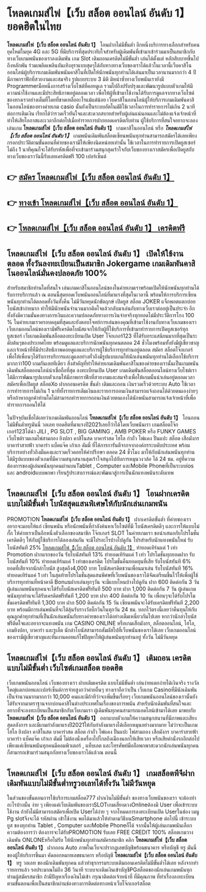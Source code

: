 # โหลดเกมส์ไพ่【เว็บ สล็อต ออนไลน์ อันดับ 1】  ยอดฮิตในไทย

**โหลดเกมส์ไพ่【เว็บ สล็อต ออนไลน์ อันดับ 1】** โอนฝากไม่มีขั้นต่ำ  อีกหนึ่งบริการทางเลือกสำหรับคนยุคใหม่ในยุค 4G และ 5G ที่มีบริการที่สุดประทับใจสำหรับผู้เดิมพันที่เข้ามาเข้าร่วมมาเป็นสมาชิกกับทางเว็บเกมพนันของเราลงเดิมพัน เกม Slot  เติมถอนเครดิตไม่มีขั้นต่ำ เล่นได้ตั้งแต่ หลักสิบบาทขึ้นไปถึงหลักพัน ร่วมเพลิดเพลินบันเทิงอุราแบบสุดๆได้กับทางทางเว็บของเราได้แล้วในเวลานี้เว็บคาสิโนออนไลน์ผู้บริการเกมเดิมพันพนันคาสิโนที่เปิดให้นักพนันทุกท่านได้เล่นมาเป็นเวลานานมากกว่า 4 ปี มีภาพกราฟิกที่สวยงามและสมจริง รูปแบบระบบ 3 มิติ
มิหนำซ้ำทางเว็บพนันเรายังมี Programmerมือหนึ่งการสร้างเว็บไซต์ที่คอยดูเล  รวมไปถึงปรับปรุงและพัฒนารูปแบบตัวเกมให้มีความน่าใช้งานและมีประสิทธิภาพอยู่ตลอดเวลา เพื่อให้ผู้ที่เข้ามาใช้งานได้รับการดูแลจากทางเว็บไซต์ของทางเราอย่างเต็มที่โดยที่ขาดเหลืออะไรแม้แต่น้อย เว็บคาสิโนออนไลน์ผู้ให้บริการเกมเดิมพันคาสิโนออนไลน์ของทางค่ายเกม casio นั้นยังเป็นระบบอัตโนมัติใช้เวลาในการทำรายการไม่เกิน 2 นาที ต่อการเติมเงิน เรียกได้ว่ารวดเร็วทันใจและสะดวกสบายสำหรับผู้เล่นแน่นอนและไม่ต้องแจ้งเจ้าหน้าที่ทำให้เสียโอกาสและเวลาอีกต่อไปเมื่อทำรายการฝากยอดเครดิตกับท่าน
ผู้ใช้บริการที่สนใจอยากจะลองเล่นเกม **โหลดเกมส์ไพ่【เว็บ สล็อต ออนไลน์ อันดับ 1】** เกมคาสิโนออนไลน์ หรือ ***โหลดเกมส์ไพ่【เว็บ สล็อต ออนไลน์ อันดับ 1】*** เกมพนันเดิมพันสล็อตเซียนพนันทุกท่านสามารถสมัครได้เลยเพียงกรอกประวัติตามขั้นตอนที่ค่ายของเรามีให้เพียงนิดหน่อยเท่านั้น ใช้เวลาในการทำรายการเปิดยูสเซอร์ไม่ถึง 1 นาทีคุณก็จะได้รับรหัสเพื่อที่จะเข้ามาร่วมสนุกสุดเร้าใจกับเว็บของทางเราสมัครเพื่อเปิดยูสกับทางเว็บของเราวันนี้รับเลยเครดิตฟรี 100 เปอร์เซ็นต์

## 👉 [สมัคร โหลดเกมส์ไพ่【เว็บ สล็อต ออนไลน์ อันดับ 1】](https://archa888.com/)
## 👉 [ทางเข้า โหลดเกมส์ไพ่【เว็บ สล็อต ออนไลน์ อันดับ 1】](https://archa888.com/)
## 👉 [โหลดเกมส์ไพ่【เว็บ สล็อต ออนไลน์ อันดับ 1】 เครดิตฟรี](https://archa888.com/)

## โหลดเกมส์ไพ่【เว็บ สล็อต ออนไลน์ อันดับ 1】 เปิดให้ใช้งานตลอด ทั้งวันลงทะเบียนเป็นสมาชิก Jokergame เกมเดิมพันคาสิโนออนไลน์มั่นคงปลอดภัย 100%

สำหรับสมาชิกท่านใดที่สนใจ เล่นเกมคาสิโนออนไลน์ของในค่ายเกมเราพร้อมเปิดให้นักพนันทุกท่านได้รับการบริการแล้ว ณ ตอนนี้สุดยอดเว็บพนันออนไลน์ที่มาแรงที่สุดในเวลานี้ พร้อมให้การบริการเซียนพนันทุกท่านได้ตลอดทั้งวันทั้งคืน ไม่มีวันหยุดนักขัตฤกษ์ เปิดยูส สล็อต JOKER แจ็กพอตแตกบ่อย โบนัสเข้าง่ายมาก ทำให้มีนักพนันจำนวนมากติดใจแล้วกลับมาเล่นกับทางเว็บเราต่ออยู่เป็นประจำ อีกทั้งยังมีความมั่นคงทางการเงินและความปลอดภัยทางการเงินจ่ายจริงทุกยอดไม่มีประวัติการโกง 100 % ในค่ายเกมเราครอบคลุมที่สุดและยังตอบโจทย์การเล่นของคุณที่เข้ามาใช้งานกับทางเว็บเกมของเรา
เว็บเกมออนไลน์ของเรามีฟรีเครดิตโบนัสแจกให้กับผู้ที่ใช้บริการที่เข้ามาทำรายการเปิดยูสเซอร์ทุกยูสเซอร์ เว็บเกมเดิมพันสล็อตลงทะเบียนเปิด User โจ๊กเกอร์123 ที่ได้รับกระแสนิยมมากที่สุดเป็นระดับต้นๆของประเทศไทย พร้อมดูแลและบริการนักพนันทุกคนตลอด 24 ชั่วโมงพร้อมทั้งยังมีผู้เชี่ยวชาญและเจ้าหน้าที่ที่มีประสิทธิภาพคอยดูแลและบริการผู้ใช้บริการทุกท่านอยู่ตลอด สมัคร สล็อตโจ๊กเกอร์ เพื่อให้เพื่อนๆได้รับการบริการและดูแลอย่างทั่วถึงมีรูปแบบเกมให้นักเล่นพนันทุกท่านได้เลือกใช้บริการมากกว่า100 เกมกันเลยทีเดียว
สิ่งสำคัญที่ทำให้ค่ายเกมเดิมพันคาสิโนของค่ายของเรานั้นเป็นเกมพนันเดิมพันสล็อตออนไลน์น่าเชื่อถือที่สุด ลงทะเบียนเปิด User  เกมเดิมพันสล็อตออนไลน์ทางเว็บไซต์เราได้มีการพัฒนารูปแบบตัวเกมให้มีภาพกราฟิกที่สวยงามและสมจริงเพื่อให้เกมนั้นน่าเล่นอยู่ตลอดเวลา สมัครเพื่อเปิดยูส สล็อตXo ฝากถอนเครดิต ขั้นต่ำ เติมและถอน เงินรวดเร็วด้วยระบบ Auto ใช้เวลาการทำรายการไม่เกิน 1 นาทีทั้งรายการเติมเงินและรายการถอนเงินสามารถแจ้งถอนได้ด้วยตนเองง่ายๆ หรือถ้าหากลูกค้าท่านใดไม่สามารถทำรายการถอนเงินด้วยตนเองได้นักพนันสามารถแจ้งเจ้าหน้าที่เพื่อทำรายการถอนให้ได้

ในปัจจุบันเชื่อได้เลยว่าเกมเดิมพันออนไลน์ **โหลดเกมส์ไพ่【เว็บ สล็อต ออนไลน์ อันดับ 1】** โอนถอนไม่มีขั้นต่ำทรูมันนี่ วอเลท ยอดฮิตที่มาแรงปี2021เลยก็ว่าได้โดยเว็บพนันเรา เกมสล็อตโจ๊กเกอร์123ได้นำ  JILI , PG SLOT , BIG GAMING , AMB POKER หรือ FUNKY GAMES เว็บไซต์รวมเกมไพ่สามกอง  ยิงปลา คาสิโนสด บาคาร่าสด ไฮโล กำถั่ว ไพ่แคง ปั่นแปะ สล็อต เสือมังกร บาคาร่าสายฟ้า บาคาร่า แบ็คแจ๊ค เก้าเก ดัมมี่ ที่ได้การการันตีจากจากองค์กรระบดับประเทศ พร้อมบริการอย่างทั่วถึงมั่นคงและรวดเร็วคอยให้คำปรึกษา ตลอด 24 ชั่วโมง มาให้กับนักเล่นพนันทุกท่าน ได้มีรูปแบบของตัวเกมที่มีความสนุกสนานสุดเร้าใจสนุกไปกับการหมุนวงวล้อ ได้ 24 ชม. อยู่ที่ความต้องการของผู้เล่นพนันทุกคนผ่านบนTablet , Computer และMobile Phoneที่เป็นระบบios และ androidแบบพกพา เรียนรู้ประสบการณ์และพัฒนาสู่การเป็นนักแทงพนันระดับเทพ

## โหลดเกมส์ไพ่【เว็บ สล็อต ออนไลน์ อันดับ 1】 โอนฝากเครดิตแบบไม่มีขั้นต่ำ โบนัสสุดแสนพิเศษให้กับนักเล่นเกมพนัน

 PROMOTION  **โหลดเกมส์ไพ่【เว็บ สล็อต ออนไลน์ อันดับ 1】** ฝากเครดิตขั้นต่ำ ที่ค่ายของเราอยากจะมอบให้แก่  เซียนพนัน หรือนักพนันที่กำลังค้นหาเว็บไซต์ที่มี โบนัสเครดิตดีๆ และการให้แบบไม่กั๊ก ให้ค่ายเราเป็นอีกหนึ่งตัวเลือกของสมาชิก โจ๊กเกอร์ SLOT ในค่ายเกมเรา ขอนำเสนอกับโปรโมชั่นเครดิตดีๆ ให้กับผู้ใช้บริการได้ลองเล่นกัน จะมีโปรอะไรบ้างไปดูกัน
โปรสำหรับนักแทงพนันใหม่ รับโบนัสทันที 25% [โหลดเกมส์ไพ่【เว็บ สล็อต ออนไลน์ อันดับ 1】](https://archa888.com/) ทำยอดเทิร์นแค่ 1 เท่า
 Promotion ฝากแรกของวัน รับโบนัสทันที 13% ทำยอดเทิร์นแค่ 1 เท่า
โปรโมชั่นทุกยอดฝาก รับโบนัสทันที 10% ทำยอดเทิร์นแค่ 1 เท่าของเครดิต
โปรโมชั่นคืนยอดทุนที่เสีย รับโบนัสทันที 6% ยอดที่เสียจากนักล่าโบนัส สูงสุดถึง4,000 บาท
โบนัสเครดิตชวนเพื่อนมาเล่น รับโบนัสทันที 16% ทำยอดเทิร์นแค่ 1 เท่า
ในสุดท้ายโปรโมชั่นสุดแสนพิศษที่เว็บพนันของเราได้จัดเตรียมขึ้นไว้ให้เพื่อผู้ใช้บริการทุกท่านที่หน้าตาดี Bonusฝากเล่นทุกๆวัน จะมีแบบไหนบ้างไปดูกัน
ฝาก 600 ติดต่อกัน 3 วัน ผู้เล่นเกมพนันทุกคนจะได้รับโบนัสเครดิตฟรีทันที 500 บาท
ฝาก 1,000 ติดต่อกัน 7 วัน ผู้เล่นเกมพนันทุกท่านจะได้รับเครดิตฟรีทันที 1,200 บาท
ฝาก 400 ติดต่อกัน 10 วัน เพื่อนๆจะได้รับโปรโมชั่นเครดิตฟรีทันที 1,300 บาท
ฝาก 500 ติดต่อกัน 15 วัน เซียนพนันจะได้รับเครดิตฟรีทันที 2,200 บาท
พร้อมมีการเล่นพนันที่จะได้ลุ้นรับรางวัลบิ๊กวินในทุกวัน 24 ชม. บอกไว้ตรงนี้เลยว่าคืนทุนให้กับคุณลูกค้าทุกท่านที่เป็นนักเล่นพนันกับทางค่ายของเราได้อย่างเต็มเหนี่ยวกันไปเลย หากว่านักล่าโบนัสฟรีติดใจและอยากจะแทงพนัน เกม CASINO ONLINE หรือเกมเสือมังกร, สล็อตออนไลน์, ไฮโล, เกมยิงปลา, บาคาร่า และรูเล็ต นักล่าโบนัสสามารถสัมผัสไปที่เว็บพนันของเราได้เลย เว็บเกมออนไลน์ของเรามีผู้เชี่ยวชาญและทีมงานคอยแก้ไขปัญหาให้ผู้เล่นพนันทุกท่านอยู่ ทั้งวัน ไม่มีวันหยุด

## โหลดเกมส์ไพ่【เว็บ สล็อต ออนไลน์ อันดับ 1】 เติมถอน เครดิตแบบไม่มีขั้นต่ำ  เว็บไซต์เกมสล็อต ยอดฮิต

เว็บเกมพนันออนไลน์ เว็บของทางเรา ฝากเติมเครดิต แบบไม่มีขั้นต่ำ เล่นง่ายแตกง่ายได้เงินจริง รางวัลใหญ่แตกบ่อยและเปอร์เซ็นต์การจ่ายสูงกว่าค่ายอื่นๆ ทางเราถือว่าเป็น เว็บเกม Casinoที่มีนักเดิมพันเป็นจำนวนมากมากกว่า 10,000 คนและมีถ้าทีว่าจะเพิ่มขึ้นเรื่อยๆ เว็บเกมพนันออนไลน์ของเรานั้นยังได้รับจากมาตราฐานจากบ่อนคาสิโนต่างประเทศในเรื่องของการพนัน สำหรับนักเดิมพันที่สนใจและอยากที่จะลงทะเบียนเป็นสมาชิกกับเว็บเกมเรา ผู้เดิมพันทุกคนสามารถแอดไลน์เข้ามาได้เลย
	มาพบกับ **โหลดเกมส์ไพ่【เว็บ สล็อต ออนไลน์ อันดับ 1】** ออกแบบตัวเกมให้ความสนุกสนานที่มีภาพและเสียงสุดอลังการ และมีเกมกำลังมาแรงปี2021ให้กับกำลังมาแรงได้เลือกหมุนอย่างมากมาย  ไม่ว่าจะเป็นเกมไฮโล ยิงปลา คาสิโนสด บาคาร่าสด สล็อต กำถั่ว ไพ่แคง ปั่นแปะ ไพ่สามกอง เสือมังกร บาคาร่าสายฟ้า บาคาร่า แบ็คแจ๊ค เก้าเก ดัมมี่ ไม่ต้องนั่งเครื่องไปไกลถึงเมืองนอกให้เสียเวลา หรือเสียค่านั่งรถอีกต่อไป เพียงแค่เซียนพนันทุกคนมีคอมพิวเตอร์ , แท็บเลต และโทรศัพท์มือถือพกพาสะดวกนักเล่นพนันทุกคนก็สามารถเข้ามาร่วมสนุกกัลทางเว็บของเราได้แล้วณ ตอนนี้

## โหลดเกมส์ไพ่【เว็บ สล็อต ออนไลน์ อันดับ 1】 เกมสล็อตพีจีฝากเดิมพันแบบไม่มีขั้นต่ำทรูวอเลทได้ทั้งวัน ไม่มีวันหยุด

ในส่วนของขั้นตอนการใช้บริการเกมสล็อต777 ฝากเงินไม่มีขั้นต่ำ ของทางเว็บพนันของเรา จะต้องทำอะไรบ้างนั้น ง่าย ๆ เพียงแค่เว็บเดิมพันของเราSLOTเกมเสี่ยงดวงOnlineต้องมี User เพื่อเข้าระบบใช้งาน ถ้ายังไม่มีสามารถสมัครเพื่อเปิด Userได้ง่าย ๆ จากโหมดการลงทะเบียนเปิด Userในช่อง เมนู Pg slotจึงจะได้ รหัสผ่าน เข้าใช้งาน พอได้มาแล้วให้ทำตามวิธีบนSmartphone ต่อไปนี้
เข้าระบบ ยูส  ของทุกท่าน Tablet , Computer และMobile Phoneก็ได้
จากนั้นให้ผู้เล่นเกมพนันเลือกความต้องการว่า ต้องการจะได้รับPROMOTION รับเลย FREE CREDIT 100% สล็อตเกมวางเดิมพัน ONLONEหรือไม่รับ
ให้นักพนันทุกท่านสมัครสมาชิก คลิก **โหลดเกมส์ไพ่【เว็บ สล็อต ออนไลน์ อันดับ 1】** ฝากถอน Auto ภาพในเว็บจะปรากฏเลขบัญชีพร้อมธนาคาร หรือบัญชี ทรู มันนี่ ของผู้ให้บริการขึ้นมา
คัดลอกหมายเลขธนาคาร หรือบัญชี **โหลดเกมส์ไพ่【เว็บ สล็อต ออนไลน์ อันดับ 1】** ทรู วอเลท ของนักเดิมพันทุกคน แล้วทำธุรกรรมระบบเติมถอนเครดิตไม่มีขั้นต่ำได้เลย
หลังจากทำรายการแล้ว รอประมาณไม่ถึง 36 วินาที ระบบจะเติมเงินเข้าบัญชีPGสล็อตของนักเล่นเกมพนันทุกท่านผู้สมัครสมาชิก
ถ้ามีปัญหาเรื่องเงินไม่เข้า กรุณาติดต่อเจ้าหน้าที่ ที่มีคุณภาพ ที่ทำเรื่องลงทะเบียนตามขั้นตอนเพื่อเป็นสมาชิกผ่านช่องทางการติดต่อทางหน้าเว็บโจ๊กเกอร์สล็อต


